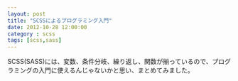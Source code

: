 ```yaml
---
layout: post
title: "SCSSによるプログラミング入門"
date: 2012-10-28 12:00:00
category : scss
tags: [scss,sass]
---
```

SCSS(SASS)には、変数、条件分岐、繰り返し、関数が揃っているので、プログラミングの入門に使えるんじゃないかと思い、まとめてみました。

<!--more-->

